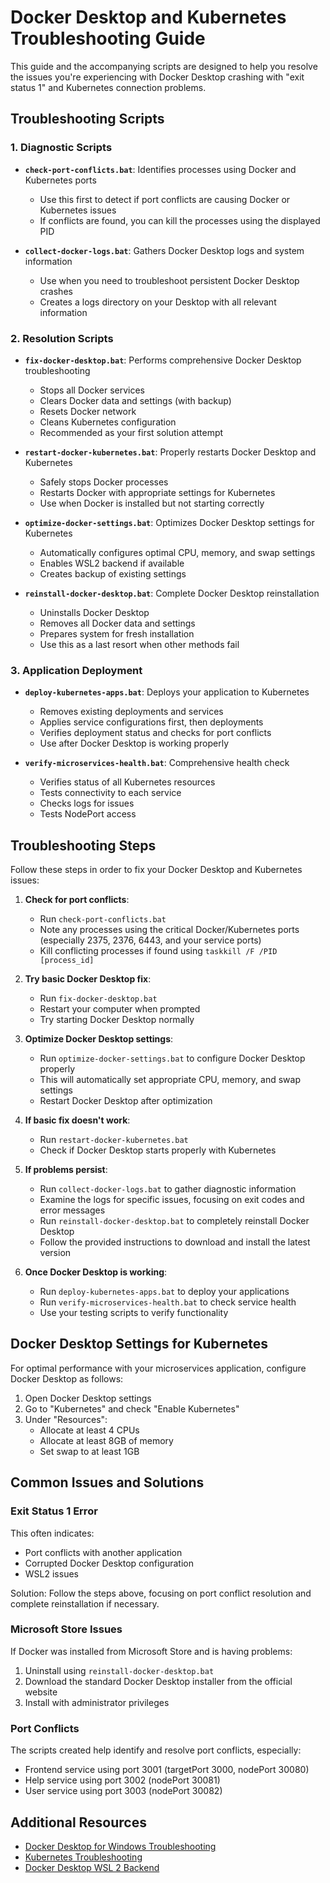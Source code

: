 # Docker Desktop and Kubernetes Troubleshooting Guide

This guide and the accompanying scripts are designed to help you resolve the issues you're experiencing with Docker Desktop crashing with "exit status 1" and Kubernetes connection problems.

## Troubleshooting Scripts

### 1. Diagnostic Scripts

- **`check-port-conflicts.bat`**: Identifies processes using Docker and Kubernetes ports
  - Use this first to detect if port conflicts are causing Docker or Kubernetes issues
  - If conflicts are found, you can kill the processes using the displayed PID

- **`collect-docker-logs.bat`**: Gathers Docker Desktop logs and system information
  - Use when you need to troubleshoot persistent Docker Desktop crashes
  - Creates a logs directory on your Desktop with all relevant information

### 2. Resolution Scripts

- **`fix-docker-desktop.bat`**: Performs comprehensive Docker Desktop troubleshooting
  - Stops all Docker services
  - Clears Docker data and settings (with backup)
  - Resets Docker network
  - Cleans Kubernetes configuration
  - Recommended as your first solution attempt

- **`restart-docker-kubernetes.bat`**: Properly restarts Docker Desktop and Kubernetes
  - Safely stops Docker processes
  - Restarts Docker with appropriate settings for Kubernetes
  - Use when Docker is installed but not starting correctly

- **`optimize-docker-settings.bat`**: Optimizes Docker Desktop settings for Kubernetes
  - Automatically configures optimal CPU, memory, and swap settings
  - Enables WSL2 backend if available
  - Creates backup of existing settings

- **`reinstall-docker-desktop.bat`**: Complete Docker Desktop reinstallation
  - Uninstalls Docker Desktop
  - Removes all Docker data and settings
  - Prepares system for fresh installation
  - Use this as a last resort when other methods fail

### 3. Application Deployment

- **`deploy-kubernetes-apps.bat`**: Deploys your application to Kubernetes
  - Removes existing deployments and services
  - Applies service configurations first, then deployments
  - Verifies deployment status and checks for port conflicts
  - Use after Docker Desktop is working properly

- **`verify-microservices-health.bat`**: Comprehensive health check
  - Verifies status of all Kubernetes resources
  - Tests connectivity to each service
  - Checks logs for issues
  - Tests NodePort access

## Troubleshooting Steps

Follow these steps in order to fix your Docker Desktop and Kubernetes issues:

1. **Check for port conflicts**:
   - Run `check-port-conflicts.bat`
   - Note any processes using the critical Docker/Kubernetes ports (especially 2375, 2376, 6443, and your service ports)
   - Kill conflicting processes if found using `taskkill /F /PID [process_id]`

2. **Try basic Docker Desktop fix**:
   - Run `fix-docker-desktop.bat`
   - Restart your computer when prompted
   - Try starting Docker Desktop normally

3. **Optimize Docker Desktop settings**:
   - Run `optimize-docker-settings.bat` to configure Docker Desktop properly
   - This will automatically set appropriate CPU, memory, and swap settings
   - Restart Docker Desktop after optimization

4. **If basic fix doesn't work**:
   - Run `restart-docker-kubernetes.bat`
   - Check if Docker Desktop starts properly with Kubernetes

5. **If problems persist**:
   - Run `collect-docker-logs.bat` to gather diagnostic information
   - Examine the logs for specific issues, focusing on exit codes and error messages
   - Run `reinstall-docker-desktop.bat` to completely reinstall Docker Desktop
   - Follow the provided instructions to download and install the latest version

6. **Once Docker Desktop is working**:
   - Run `deploy-kubernetes-apps.bat` to deploy your applications
   - Run `verify-microservices-health.bat` to check service health
   - Use your testing scripts to verify functionality

## Docker Desktop Settings for Kubernetes

For optimal performance with your microservices application, configure Docker Desktop as follows:

1. Open Docker Desktop settings
2. Go to "Kubernetes" and check "Enable Kubernetes"
3. Under "Resources":
   - Allocate at least 4 CPUs
   - Allocate at least 8GB of memory
   - Set swap to at least 1GB

## Common Issues and Solutions

### Exit Status 1 Error

This often indicates:
- Port conflicts with another application
- Corrupted Docker Desktop configuration
- WSL2 issues

Solution: Follow the steps above, focusing on port conflict resolution and complete reinstallation if necessary.

### Microsoft Store Issues

If Docker was installed from Microsoft Store and is having problems:
1. Uninstall using `reinstall-docker-desktop.bat`
2. Download the standard Docker Desktop installer from the official website
3. Install with administrator privileges

### Port Conflicts

The scripts created help identify and resolve port conflicts, especially:
- Frontend service using port 3001 (targetPort 3000, nodePort 30080)
- Help service using port 3002 (nodePort 30081)
- User service using port 3003 (nodePort 30082)

## Additional Resources

- [Docker Desktop for Windows Troubleshooting](https://docs.docker.com/desktop/troubleshoot/overview/)
- [Kubernetes Troubleshooting](https://kubernetes.io/docs/tasks/debug-application-cluster/troubleshooting/)
- [Docker Desktop WSL 2 Backend](https://docs.docker.com/desktop/windows/wsl/)
